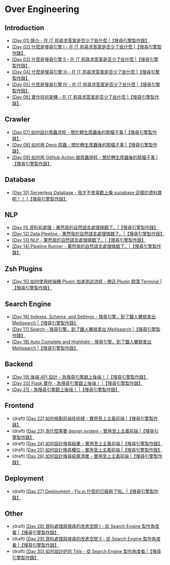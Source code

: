 # Over Engineering


## Introduction

- [\[Day 01\] 簡介 - 在 IT 邦尋求答案是否少了些什麼 |【搜尋引擎製作錄】](./articles/01_introduction.md)
- [\[Day 02\] 什麼是搜尋引擎 I - 在 IT 邦尋求答案是否少了些什麼 |【搜尋引擎製作錄】](./articles/02_what_is_search_engine_I.md)
- [\[Day 03\] 什麼是搜尋引擎 II - 在 IT 邦尋求答案是否少了些什麼 |【搜尋引擎製作錄】](./articles/03_what_is_search_engine_II.md)
- [\[Day 04\] 什麼是搜尋引擎 III - 在 IT 邦尋求答案是否少了些什麼 |【搜尋引擎製作錄】](./articles/04_what_is_search_engine_III.md)
- [\[Day 05\] 什麼是搜尋引擎 IV - 在 IT 邦尋求答案是否少了些什麼 |【搜尋引擎製作錄】](./articles/05_what_is_search_engine_IV.md)
- [\[Day 06\] 實作技術架構 - 在 IT 邦尋求答案是否少了些什麼 |【搜尋引擎製作錄】](./articles/06_architecture.md)


## Crawler

- [\[Day 07\] 如何設計爬蟲流程 - 關於轉生爬蟲後的那檔子事 |【搜尋引擎製作錄】](./articles/07_crawler_I.md)
- [\[Day 08\] 如何用 Deno 爬蟲 - 關於轉生爬蟲後的那檔子事 |【搜尋引擎製作錄】](./articles/08_crawler_II.md)
- [\[Day 09\] 如何用 GitHub Action 做爬蟲排程 - 關於轉生爬蟲後的那檔子事 |【搜尋引擎製作錄】](./articles/09_crawler_III.md)


## Database

- [\[Day 10\] Serverless Database - 我才不會喜歡上像 supabase 這樣的資料庫呢！！ |【搜尋引擎製作錄】](./articles/10_supabase.md)


## NLP

- [\[Day 11\] 資料前處理 - 果然我的自然語言處理搞錯了。|【搜尋引擎製作錄】](./articles/11_data_processing_I.md)
- [\[Day 12\] Data Pipeline - 果然我的自然語言處理搞錯了。|【搜尋引擎製作錄】](./articles/12_data_processing_II.md)
- [\[Day 13\] NLP - 果然我的自然語言處理搞錯了。|【搜尋引擎製作錄】](./articles/13_data_processing_III.md)
- [\[Day 14\] Pipeline Runner - 果然我的自然語言處理搞錯了。|【搜尋引擎製作錄】](./articles/14_data_processing_IV.md)


## Zsh Plugins

- [\[Day 15\] 如何使用終端機 Plugin 加速測試流程 - 帶這 Plugin 闖蕩 Terminal |【搜尋引擎製作錄】](./articles/15_ms_plugin.md)


## Search Engine

- [\[Day 16\] Indexes, Schema, and Settings - 搜尋引擎，到了鐵人賽就拿出 Meilisearch |【搜尋引擎製作錄】](./articles/16_search_engine_index_schema_setting.md)
- [\[Day 17\] Search - 搜尋引擎，到了鐵人賽就拿出 Meilisearch |【搜尋引擎製作錄】](./articles/17_search_engine_search.md)
- [\[Day 18\] Auto Complete and Highlight - 搜尋引擎，到了鐵人賽就拿出 Meilisearch |【搜尋引擎製作錄】](./articles/18_search_engine_highlight_and_auto_complete.md)


## Backend

- [\[Day 19\] 後端 API 設計 - 為搜尋引擎獻上後端！ |【搜尋引擎製作錄】](./articles/19_backend_api_design.md)
- [\[Day 20\] Flask 實作 - 為搜尋引擎獻上後端！ |【搜尋引擎製作錄】](./articles/)
- [\[Day 21\] - 為搜尋引擎獻上後端！ |【搜尋引擎製作錄】](./articles/)


## Frontend

- (draft) [\[Day 22\] 如何規劃前端技術棧 - 實用至上主義前端 |【搜尋引擎製作錄】](./draft/frontend/tech-stack.md)
- (draft) [\[Day 23\] 為什麼需要 design system - 實用至上主義前端 |【搜尋引擎製作錄】](./draft/frontend/design.md)
- (draft) [\[Day 24\] 如何設計搜尋結果 - 實用至上主義前端 |【搜尋引擎製作錄】](./draft/frontend/result.md)
- (draft) [\[Day 25\] 如何設計搜尋欄位 - 實用至上主義前端 |【搜尋引擎製作錄】](./draft/frontend/combobox.md)
- (draft) [\[Day 26\] 如何設計搜尋結果清單 - 實用至上主義前端 |【搜尋引擎製作錄】](./draft/frontend/result-list.md)


## Deployment

- (draft) [\[Day 27\] Deployment - Fly.io 什麼的已經夠了啦。|【搜尋引擎製作錄】](./articles/)


## Other
- (draft) [\[Day 28\] 資料處理與搜尋的改進空間 I - 從 Search Engine 製作角度看 |【搜尋引擎製作錄】](./articles/)
- (draft) [\[Day 29\] 資料處理與搜尋的改進空間 II - 從 Search Engine 製作角度看 |【搜尋引擎製作錄】](./articles/)
- (draft) [\[Day 30\] 如何設計好的 Title - 從 Search Engine 製作角度看 |【搜尋引擎製作錄】](./draft/misc/title.md)
